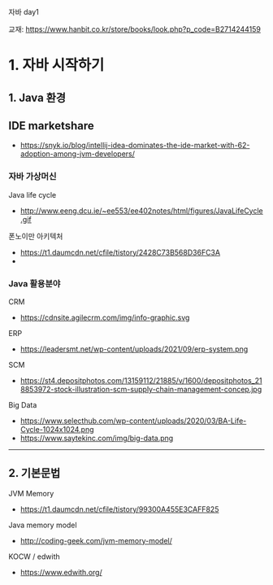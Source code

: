 자바 day1

교재: https://www.hanbit.co.kr/store/books/look.php?p_code=B2714244159

# 1. 자바 시작하기

## 1. Java 환경

## IDE marketshare
 - https://snyk.io/blog/intellij-idea-dominates-the-ide-market-with-62-adoption-among-jvm-developers/


### 자바 가상머신
 
Java life cycle
 - http://www.eeng.dcu.ie/~ee553/ee402notes/html/figures/JavaLifeCycle.gif


폰노이만 아키텍처
 - https://t1.daumcdn.net/cfile/tistory/2428C73B568D36FC3A
 - 

### Java 활용분야

CRM
 - https://cdnsite.agilecrm.com/img/info-graphic.svg

ERP
 - https://leadersmt.net/wp-content/uploads/2021/09/erp-system.png

SCM
 - https://st4.depositphotos.com/13159112/21885/v/1600/depositphotos_218853972-stock-illustration-scm-supply-chain-management-concep.jpg

Big Data
 - https://www.selecthub.com/wp-content/uploads/2020/03/BA-Life-Cycle-1024x1024.png
 - https://www.saytekinc.com/img/big-data.png


---

## 2. 기본문법

JVM Memory
 - https://t1.daumcdn.net/cfile/tistory/99300A455E3CAFF825

Java memory model
 - http://coding-geek.com/jvm-memory-model/

KOCW / edwith
 - https://www.edwith.org/
